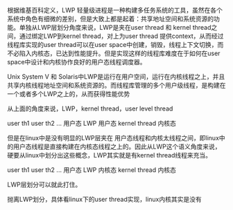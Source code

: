 根据维基百科定义，LWP 轻量级进程是一种构建多任务系统的工具，虽然在各个系统中角色有细微的差别，但是大致上都是起着：共享地址空间和系统资源的功能。单独从LWP层划分角度来说，LWP是夹在user thread 和 kernel thread之间，通过绑定LWP到kernel thread，对上为user thread 提供context，从而经过线程库实现的user thread可以在user space中创建，销毁，线程上下文切换，而不必陷入内核态，已达到性能提升。但是实现这样的线程库难度在于如何在user space中设计和内核协作良好的用户态线程调度器。

 Unix System V 和 Solaris中LWP是运行在用户空间，运行在内核线程之上，并且共享内核线程地址空间和系统资源的。而线程库管理的多个用户级线程，是构建在一个或者多个LWP之上的，从而获得性能优势

 从上面的角度来说，LWP，kernel thread，user level thread

user th1    user th2  ...               用户态
 LWP                                    用户态
kernel thread                           内核态

但是在linux中是没有明显的LWP层夹在 用户态线程和内核太线程之间，即linux中的用户态线程是直接构建在内核态线程之上的。因此从LWP这个语义角度来说，硬要从linux中划分出这些概念，LWP其实就是有kernel thread线程来充当。

user th1    user th2  ...               用户态
 LWP                                    内核态
kernel thread                           内核态

LWP层划分可以就此打住。

抛离LWP划分，具体看linux下的user thread实现，linux内核其实是没有